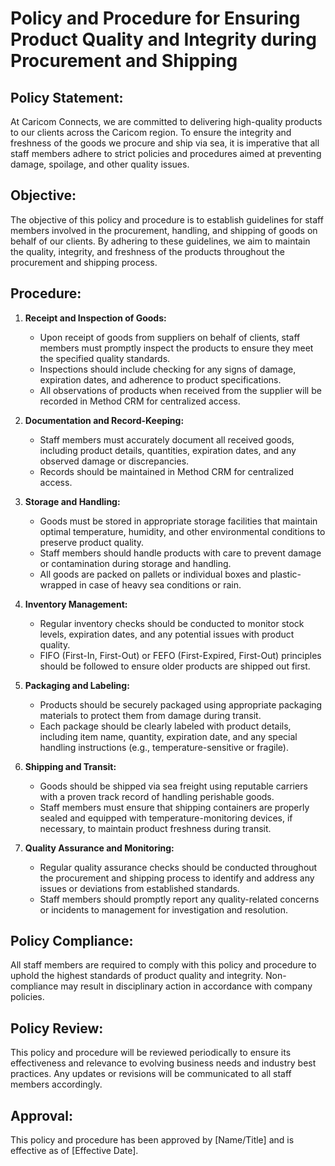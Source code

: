 # Policy and Procedure for Ensuring Product Quality and Integrity during Procurement and Shipping

## Policy Statement:

At Caricom Connects, we are committed to delivering high-quality products to our clients across the Caricom region. To ensure the integrity and freshness of the goods we procure and ship via sea, it is imperative that all staff members adhere to strict policies and procedures aimed at preventing damage, spoilage, and other quality issues.

## Objective:

The objective of this policy and procedure is to establish guidelines for staff members involved in the procurement, handling, and shipping of goods on behalf of our clients. By adhering to these guidelines, we aim to maintain the quality, integrity, and freshness of the products throughout the procurement and shipping process.

## Procedure:

1. **Receipt and Inspection of Goods:**

   - Upon receipt of goods from suppliers on behalf of clients, staff members must promptly inspect the products to ensure they meet the specified quality standards.
   - Inspections should include checking for any signs of damage, expiration dates, and adherence to product specifications.
   - All observations of products when received from the supplier will be recorded in Method CRM for centralized access.

2. **Documentation and Record-Keeping:**

   - Staff members must accurately document all received goods, including product details, quantities, expiration dates, and any observed damage or discrepancies.
   - Records should be maintained in Method CRM for centralized access.

3. **Storage and Handling:**

   - Goods must be stored in appropriate storage facilities that maintain optimal temperature, humidity, and other environmental conditions to preserve product quality.
   - Staff members should handle products with care to prevent damage or contamination during storage and handling.
   - All goods are packed on pallets or individual boxes and plastic-wrapped in case of heavy sea conditions or rain.

4. **Inventory Management:**

   - Regular inventory checks should be conducted to monitor stock levels, expiration dates, and any potential issues with product quality.
   - FIFO (First-In, First-Out) or FEFO (First-Expired, First-Out) principles should be followed to ensure older products are shipped out first.

5. **Packaging and Labeling:**

   - Products should be securely packaged using appropriate packaging materials to protect them from damage during transit.
   - Each package should be clearly labeled with product details, including item name, quantity, expiration date, and any special handling instructions (e.g., temperature-sensitive or fragile).

6. **Shipping and Transit:**

   - Goods should be shipped via sea freight using reputable carriers with a proven track record of handling perishable goods.
   - Staff members must ensure that shipping containers are properly sealed and equipped with temperature-monitoring devices, if necessary, to maintain product freshness during transit.

7. **Quality Assurance and Monitoring:**
   - Regular quality assurance checks should be conducted throughout the procurement and shipping process to identify and address any issues or deviations from established standards.
   - Staff members should promptly report any quality-related concerns or incidents to management for investigation and resolution.

## Policy Compliance:

All staff members are required to comply with this policy and procedure to uphold the highest standards of product quality and integrity. Non-compliance may result in disciplinary action in accordance with company policies.

## Policy Review:

This policy and procedure will be reviewed periodically to ensure its effectiveness and relevance to evolving business needs and industry best practices. Any updates or revisions will be communicated to all staff members accordingly.

## Approval:

This policy and procedure has been approved by [Name/Title] and is effective as of [Effective Date].
